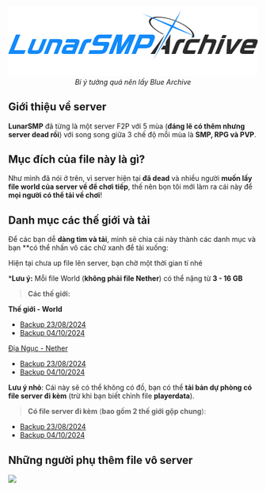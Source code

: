 <p align="center">
  <img width="512px" height="auto" src="https://github.com/chezzakowo/LunarSMP-Archive/blob/main/assets/lunarsmp.png?raw=true"/><br/>
  <i>Bí ý tưởng quá nên lấy Blue Archive</i>
</p>

## Giới thiệu về server
**LunarSMP** đã từng là một server F2P với 5 mùa (**đáng lẽ có thêm nhưng server dead rồi**) với song song giữa 3 chế độ mỗi mùa là **SMP, RPG và PVP**.

## Mục đích của file này là gì?
Như mình đã nói ở trên, vì server hiện tại **đã dead** và nhiều người **muốn lấy file world của server về để chơi tiếp**, thế nên bọn tôi mới làm ra cái này để **mọi người có thể tải về chơi**!

## Danh mục các thế giới và tải

Để các bạn dễ **dàng tìm và tải**, mình sẽ chia cái này thành các danh mục và bạn **có thể nhấn vô các chữ xanh để tải xuống:

Hiện tại chưa up file lên server, bạn chờ một thời gian tí nhé

***Lưu ý:** Mỗi file World (**không phải file Nether**) có thể nặng từ **3 - 16 GB**
> **Các thế giới:**

**Thế giới - World**

* [Backup 23/08/2024](https://drive.usercontent.google.com/download?id=1gk0YDVB5YCk3o6_-a-tI9tckYjIc2GCH&export=download)
* [Backup 04/10/2024](https://drive.usercontent.google.com/download?id=1V5roO6t5CSw4jCF7j-NAONBR7rz8h0NV&export=download)

[Địa Ngục - Nether](https://github.com/chezzakowo/LunarSMP-Archive/releases/tag/Backup_1.0)

* [Backup 23/08/2024](https://github.com/chezzakowo/LunarSMP-Archive/releases/download/Backup_1.0/23_08_2024.7z)
* [Backup 04/10/2024](https://github.com/chezzakowo/LunarSMP-Archive/releases/download/Backup_1.0/04_10_2024.7z)


**Lưu ý nhỏ**: Cái này sẽ có thể không có đồ, bạn có thể **tải bản dự phòng có file server đi kèm** (trừ khi bạn biết chỉnh file **playerdata**).

> **Có file server đi kèm** (**bao gồm 2 thế giới gộp chung**):

* [Backup 23/08/2024](https://drive.usercontent.google.com/download?id=1ipJgoQ6XWpWc9XZzTI1THHIi2lPKx1WJ&export=download)
* [Backup 04/10/2024](https://drive.usercontent.google.com/download?id=1o2Gq-wfwefSVhIgH0eNl5S-CzqGMnNG4&export=download)

## Những người phụ thêm file vô server

<a href="https://github.com/chezzakowo/LunarSMP-Archive/graphs/contributors">
  <img src="https://contrib.rocks/image?repo=chezzakowo/LunarSMP-Archive" />
</a>
